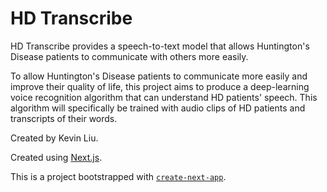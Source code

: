 # HD Transcribe

HD Transcribe provides a speech-to-text model that allows Huntington's Disease patients to communicate with others more easily.

To allow Huntington&apos;s Disease patients to communicate more
easily and improve their quality of life, this project aims to
produce a deep-learning voice recognition algorithm that can
understand HD patients&apos; speech. This algorithm will
specifically be trained with audio clips of HD patients and
transcripts of their words.

Created by Kevin Liu.

Created using [Next.js](https://nextjs.org/).

This is a project bootstrapped with [`create-next-app`](https://github.com/vercel/next.js/tree/canary/packages/create-next-app).
